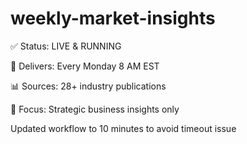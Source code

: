 # weekly-market-insights
✅ Status: LIVE & RUNNING 

📧 Delivers: Every Monday 8 AM EST 

📊 Sources: 28+ industry publications 

🎯 Focus: Strategic business insights only 

Updated workflow to 10 minutes to avoid timeout issue
